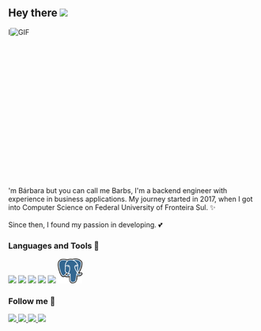 ## Hey there <img src="https://media.giphy.com/media/8jYWjETuBX9CTeZLPn/giphy.gif" width="50">

<img align="right" alt="GIF" src="https://media.giphy.com/media/L1R1tvI9svkIWwpVYr/giphy.gif" width="500" height="320" />
I'm Bárbara but you can call me Barbs, I'm a backend engineer with experience in business applications. My journey started in 2017, when I got into Computer Science on Federal University of Fronteira Sul. ✨
<br><br>
Since then, I found my passion in developing. 💕
<br>

### Languages and Tools 👾

<img src="https://media3.giphy.com/media/ln7z2eWriiQAllfVcn/200w.webp" width="50"> <img src="https://i.giphy.com/media/LMt9638dO8dftAjtco/200.webp" width="50"/> <img src="https://media.giphy.com/media/kdFc8fubgS31b8DsVu/giphy.gif" width="50"/> <img src="https://i.giphy.com/media/KzJkzjggfGN5Py6nkT/200.webp" width="50"/> <img src="https://www.freepnglogos.com/uploads/logo-mysql-png/logo-mysql-mysql-logo-png-images-are-download-crazypng-21.png" width="50"/> <img src="https://raw.githubusercontent.com/github/explore/80688e429a7d4ef2fca1e82350fe8e3517d3494d/topics/postgresql/postgresql.png" width="50"/>

### Follow me 🦊
<a href="https://twitter.com/barbs_pegoraro">
  <img src="https://media.giphy.com/media/H508mck9ufO9q6z76O/giphy.gif" width="50"/>
</a>
<a href="https://www.instagram.com/barbara_pegoraro/">
  <img src="https://media.giphy.com/media/CbIM7u9TxvSs1KXwfD/giphy.gif" width="47"/>
</a>
<a href="https://www.linkedin.com/in/bárbara-pegoraro-markus-1aa906189/">
  <img src="https://media.giphy.com/media/HQTYdpx1yhxWpugAi2/giphy.gif" width="60"/>
</a>
<a href="https://discord.gg/SptyNvP32t">
  <img src="https://www.freepnglogos.com/uploads/twitch-icon-png-10.png" width="50"/>
</a>

